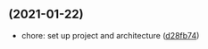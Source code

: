## (2021-01-22)

- chore: set up project and architecture ([d28fb74](https://github.com/kleros/governor-web/commit/d28fb74))
